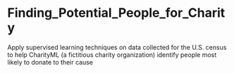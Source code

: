 # Finding_Potential_People_for_Charity
Apply supervised learning techniques on data collected for the U.S. census to help CharityML (a fictitious charity organization) identify people most likely to donate to their cause
